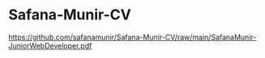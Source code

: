 # Safana-Munir-CV
https://github.com/safanamunir/Safana-Munir-CV/raw/main/SafanaMunir-JuniorWebDeveloper.pdf
